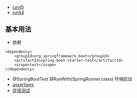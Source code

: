 - [junit5](https://junit.org/junit5/docs/current/user-guide/)
- [junit4](https://junit.org/junit4/)
## 基本用法
- 依赖
```
<dependency>
    <groupId>org.springframework.boot</groupId>
    <artifactId>spring-boot-starter-test</artifactId>
    <scope>test</scope>
</dependency>
```
- @SpringBootTest @RunWith(SpringRunner.class) 环境启动
- [assertions](https://github.com/junit-team/junit4/wiki/Assertions)
- [异常测试](https://github.com/junit-team/junit4/wiki/Exception-testing)
